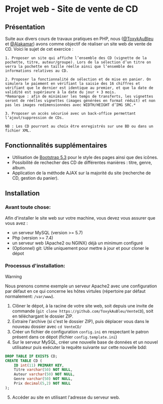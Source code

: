# Projet web - Site de vente de CD

## Présentation
Suite aux divers cours de travaux pratiques en PHP, nous ([@ToxykAuBleu](https://github.com/ToxykAuBleu) et [@Alakamar](https://github.com/Alakamar)) avons comme objectif de réaliser un site web de vente de CD. Voici le sujet de cet exercice :
```
1. Proposer un site qui affiche l’ensemble des CD (vignette de la pochette, titre, auteur/groupe). Lors de la sélection d’un titre on verra la pochette en taille réelle ainsi que l’ensemble des informations relatives au CD.

2. Proposer la fonctionnalité de sélection et de mise en panier. On simulera le paiement en vérifiant la saisie des 16 chiffres et vérifiant que le dernier est identique au premier, et que la date de validité est supérieure à la date du jour + 3 mois.  
*Remarque : afin de minimiser les temps de transferts, les vignettes seront de réelles vignettes (images générées en format réduit) et non pas les images redimensionnées avec WIDTH/HEIGHT d’IMG SRC.*

3. Proposer un accès sécurisé avec un back-office permettant l’ajout/suppression de CDs.

NB : Les CD pourront au choix être enregistrés sur une BD ou dans un fichier XML.
```

## Fonctionnalités supplémentaires
- Utilisation de [Bootstrap 5.3](https://getbootstrap.com/) pour le style des pages ainsi que des icônes.
- Possibilité de rechecher des CD de différentes manières : titre, genre, album.
- Application de la méthode AJAX sur la majorité du site (recherche de CD, gestion du panier).

## Installation
### Avant toute chose:
Afin d'installer le site web sur votre machine, vous devez vous assurer que vous avez :
- un serveur MySQL (version >= 5.7)
- Php (version >= 7.4)
- un serveur web (Apache2 ou NGINX) déjà un minimum configuré
- (Optionnel) git: Utile uniquement pour mettre à jour et pour cloner le dépot

### Processus d'installation:
> [!WARNING]  
> Nous prenons comme exemple un serveur Apache2 avec une configuration par défaut en ce qui concerne les hôtes virtules (répertoire par défaut normalement: `/var/www`).
1. Clôner le dépot, à la racine de votre site web, soit depuis une invite de commande (`git clone https://github.com/ToxykAuBleu/VenteCD`), soit en téléchargant le dossier ZIP.
2. Extraire l'archive (si c'est le dossier ZIP), puis déplacer vous dans le nouveau dossier avec `cd VenteCD/`
3. Créer un fichier de configuration `config.ini` en respectant le patron présent dans ce dépot (fichier `config.template.ini`)
4. Sur le serveur MySQL, créer une nouvelle base de données et un nouvel utilisateur puis exécuter la requête suivante sur cette nouvelle bdd:
```sql
DROP TABLE IF EXISTS CD;
CREATE TABLE CD (
    ID int(11) PRIMARY KEY,
    Titre varchar(50) NOT NULL,
    Auteur varchar(50) NOT NULL,
    Genre varchar(50) NOT NULL,
    Prix decimal(5,2) NOT NULL
);
```
5. Accéder au site en utilisant l'adresse du serveur web.
